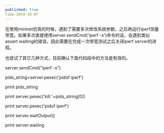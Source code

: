 ```yaml
---
published: true
time:2014-10-07
---
```



   在使用mininet仿真的时候，遇到了需要多次修改系统参数，之后再运行iperf测量带宽。如果多次直接使用server.sendCmd('iperf -s')命令的话，会遇到类似assert waiting的错误，因此需要在完成一次带宽测试之后关闭iperf server的进程。
   
   也尝试了其它几种方式，目前确认下面代码段中的方法是有效的。
   
   server.sendCmd("iperf -s")
   
   pids_string=server.pexec('pidof iperf')
   
   print pids_string
   
   print server.pexec('kill '+pids_string[0])
   
   print server.pexec('pidof iperf')
   
   print server.waitOutput()
   
   print server.waiting
